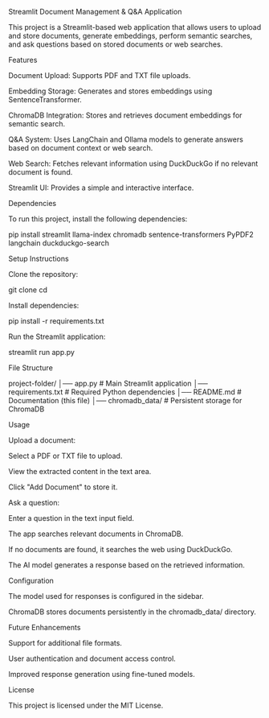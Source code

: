 Streamlit Document Management & Q&A Application

This project is a Streamlit-based web application that allows users to upload and store documents, generate embeddings, perform semantic searches, and ask questions based on stored documents or web searches.

Features

Document Upload: Supports PDF and TXT file uploads.

Embedding Storage: Generates and stores embeddings using SentenceTransformer.

ChromaDB Integration: Stores and retrieves document embeddings for semantic search.

Q&A System: Uses LangChain and Ollama models to generate answers based on document context or web search.

Web Search: Fetches relevant information using DuckDuckGo if no relevant document is found.

Streamlit UI: Provides a simple and interactive interface.

Dependencies

To run this project, install the following dependencies:

pip install streamlit llama-index chromadb sentence-transformers PyPDF2 langchain duckduckgo-search

Setup Instructions

Clone the repository:

git clone <repository-url>
cd <project-folder>

Install dependencies:

pip install -r requirements.txt

Run the Streamlit application:

streamlit run app.py

File Structure

project-folder/
│── app.py               # Main Streamlit application
│── requirements.txt     # Required Python dependencies
│── README.md            # Documentation (this file)
│── chromadb_data/       # Persistent storage for ChromaDB

Usage

Upload a document:

Select a PDF or TXT file to upload.

View the extracted content in the text area.

Click "Add Document" to store it.

Ask a question:

Enter a question in the text input field.

The app searches relevant documents in ChromaDB.

If no documents are found, it searches the web using DuckDuckGo.

The AI model generates a response based on the retrieved information.

Configuration

The model used for responses is configured in the sidebar.

ChromaDB stores documents persistently in the chromadb_data/ directory.

Future Enhancements

Support for additional file formats.

User authentication and document access control.

Improved response generation using fine-tuned models.

License

This project is licensed under the MIT License.

